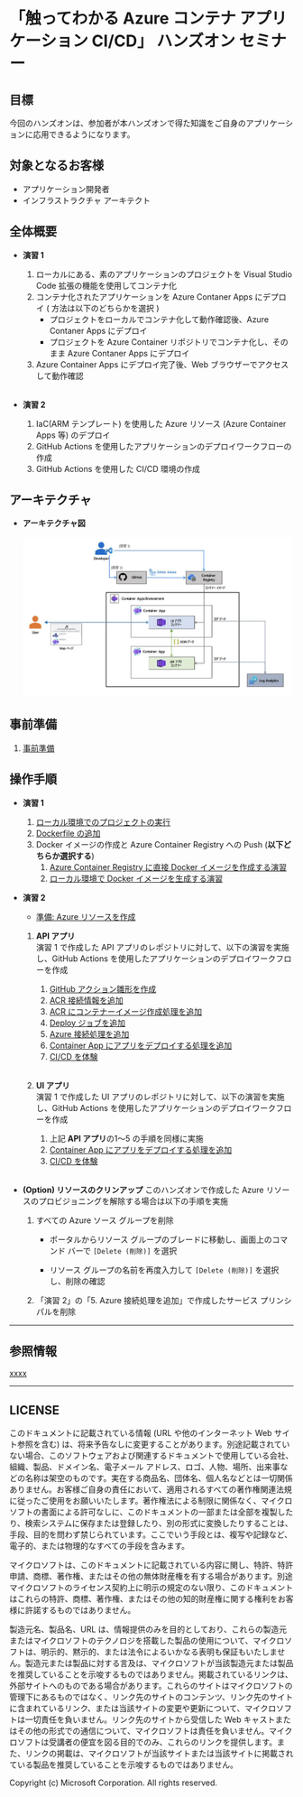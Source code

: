 # 「触ってわかる Azure コンテナ アプリケーション CI/CD」 ハンズオン セミナー 

## 目標
今回のハンズオンは、参加者が本ハンズオンで得た知識をご自身のアプリケーションに応用できるようになります。 

## 対象となるお客様
- アプリケーション開発者
- インフラストラクチャ アーキテクト

## 全体概要

- **演習 1**

    1. ローカルにある、素のアプリケーションのプロジェクトを Visual Studio Code 拡張の機能を使用してコンテナ化
    1. コンテナ化されたアプリケーションを Azure Contaner Apps にデプロイ ( 方法は以下のどちらかを選択 )
       - プロジェクトをローカルでコンテナ化して動作確認後、Azure Contaner Apps にデプロイ
       - プロジェクトを Azure Container リポジトリでコンテナ化し、そのまま Azure Contaner Apps にデプロイ
    1. Azure Container Apps にデプロイ完了後、Web ブラウザーでアクセスして動作確認<br><br>

- **演習 2**

    1. IaC(ARM テンプレート) を使用した Azure リソース (Azure Container Apps 等) のデプロイ 
    1. GitHub Actions を使用したアプリケーションのデプロイワークフローの作成 
    1. GitHub Actions を使用した CI/CD 環境の作成

## アーキテクチャ

- **アーキテクチャ図**

  ![Handson architecture](./images/common-architecture.png)

>>>
## 事前準備

1. [事前準備](./steps/Common.md)

## 操作手順

- **演習 1**

  1. [ローカル環境でのプロジェクトの実行](./steps/P1-01.md)
  1. [Dockerfile の追加](./steps/P1-02.md)
  1. Docker イメージの作成と  Azure Container Registry への Push (**以下どちらか選択する**)
      1. [Azure Container Registry に直接 Docker イメージを作成する演習](./steps/P1-03-a.md)
      1. [ローカル環境で Docker イメージを生成する演習](./steps/P1-03-b.md)
>
- **演習 2**
  
  - [準備: Azure リソースを作成](./steps/P2-00.md)

  1. **API アプリ**  
     演習 1 で作成した API アプリのレポジトリに対して、以下の演習を実施し、GitHub Actions を使用したアプリケーションのデプロイワークフローを作成 

     1. [GitHub アクション雛形を作成](./steps/P2-01.md)
     1. [ACR 接続情報を追加](./steps/P2-02.md)
     1. [ACR にコンテナーイメージ作成処理を追加](./steps/P2-03.md)
     1. [Deploy ジョブを追加](./steps/P2-04.md)
     1. [Azure 接続処理を追加](./steps/P2-05.md)
     1. [Container App にアプリをデプロイする処理を追加](./steps/P2-06-a.md)
     1. [CI/CD を体験](./steps/P2-07-a.md)<br><br>

  1. **UI アプリ**  
     演習 1 で作成した UI アプリのレポジトリに対して、以下の演習を実施し、GitHub Actions を使用したアプリケーションのデプロイワークフローを作成 

     1. 上記 **API アプリ**の1〜5 の手順を同様に実施
     1. [Container App にアプリをデプロイする処理を追加](./steps/P2-06-b.md)
     1. [CI/CD を体験](./steps/P2-07-b.md)<br><br>     

- **(Option) リソースのクリンアップ**
このハンズオンで作成した Azure リソースのプロビジョニングを解除する場合は以下の手順を実施

  1. すべての Azure ソース グループを削除

      - ポータルからリソース グループのブレードに移動し、画面上のコマンド バーで `[Delete (削除)]` を選択

      - リソース グループの名前を再度入力して `[Delete (削除)]` を選択し、削除の確認

  2. 「演習 2」の「5. Azure 接続処理を追加」で作成したサービス プリンシパルを削除

>>>

---

## 参照情報
[xxxx]()
>>>
---
## LICENSE

このドキュメントに記載されている情報 (URL や他のインターネット Web サイト参照を含む) は、将来予告なしに変更することがあります。別途記載されていない場合、このソフトウェアおよび関連するドキュメントで使用している会社、組織、製品、ドメイン名、電子メール アドレス、ロゴ、人物、場所、出来事などの名称は架空のものです。実在する商品名、団体名、個人名などとは一切関係ありません。お客様ご自身の責任において、適用されるすべての著作権関連法規に従ったご使用をお願いいたします。著作権法による制限に関係なく、マイクロソフトの書面による許可なしに、このドキュメントの一部または全部を複製したり、検索システムに保存または登録したり、別の形式に変換したりすることは、手段、目的を問わず禁じられています。ここでいう手段とは、複写や記録など、電子的、または物理的なすべての手段を含みます。

マイクロソフトは、このドキュメントに記載されている内容に関し、特許、特許申請、商標、著作権、またはその他の無体財産権を有する場合があります。別途マイクロソフトのライセンス契約上に明示の規定のない限り、このドキュメントはこれらの特許、商標、著作権、またはその他の知的財産権に関する権利をお客様に許諾するものではありません。

製造元名、製品名、URL は、情報提供のみを目的としており、これらの製造元またはマイクロソフトのテクノロジを搭載した製品の使用について、マイクロソフトは、明示的、黙示的、または法令によるいかなる表明も保証もいたしません。製造元または製品に対する言及は、マイクロソフトが当該製造元または製品を推奨していることを示唆するものではありません。掲載されているリンクは、外部サイトへのものである場合があります。これらのサイトはマイクロソフトの管理下にあるものではなく、リンク先のサイトのコンテンツ、リンク先のサイトに含まれているリンク、または当該サイトの変更や更新について、マイクロソフトは一切責任を負いません。リンク先のサイトから受信した Web キャストまたはその他の形式での通信について、マイクロソフトは責任を負いません。マイクロソフトは受講者の便宜を図る目的でのみ、これらのリンクを提供します。また、リンクの掲載は、マイクロソフトが当該サイトまたは当該サイトに掲載されている製品を推奨していることを示唆するものではありません。

Copyright (c) Microsoft Corporation. All rights reserved.
